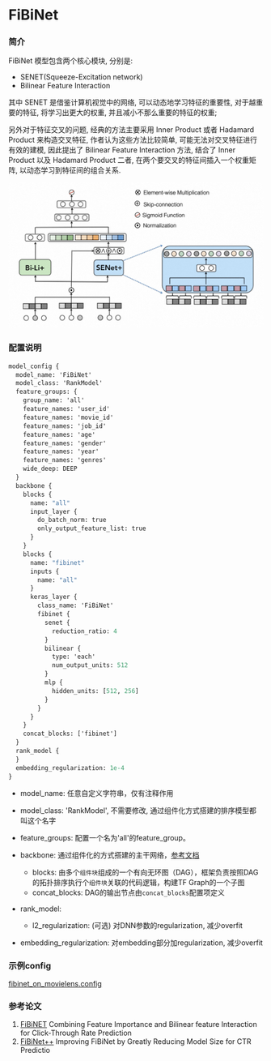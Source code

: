 # FiBiNet

### 简介

FiBiNet 模型包含两个核心模块, 分别是:

- SENET(Squeeze-Excitation network)
- Bilinear Feature Interaction

其中 SENET 是借鉴计算机视觉中的网络, 可以动态地学习特征的重要性, 对于越重要的特征, 将学习出更大的权重, 并且减小不那么重要的特征的权重;

另外对于特征交叉的问题, 经典的方法主要采用 Inner Product 或者 Hadamard Product 来构造交叉特征, 作者认为这些方法比较简单,
可能无法对交叉特征进行有效的建模, 因此提出了 Bilinear Feature Interaction 方法, 结合了 Inner Product 以及 Hadamard Product 二者,
在两个要交叉的特征间插入一个权重矩阵, 以动态学习到特征间的组合关系.

![FiBiNet](../../images/models/fibinet.jpg)

### 配置说明

```protobuf
model_config {
  model_name: 'FiBiNet'
  model_class: 'RankModel'
  feature_groups: {
    group_name: 'all'
    feature_names: 'user_id'
    feature_names: 'movie_id'
    feature_names: 'job_id'
    feature_names: 'age'
    feature_names: 'gender'
    feature_names: 'year'
    feature_names: 'genres'
    wide_deep: DEEP
  }
  backbone {
    blocks {
      name: "all"
      input_layer {
        do_batch_norm: true
        only_output_feature_list: true
      }
    }
    blocks {
      name: "fibinet"
      inputs {
        name: "all"
      }
      keras_layer {
        class_name: 'FiBiNet'
        fibinet {
          senet {
            reduction_ratio: 4
          }
          bilinear {
            type: 'each'
            num_output_units: 512
          }
          mlp {
            hidden_units: [512, 256]
          }
        }
      }
    }
    concat_blocks: ['fibinet']
  }
  rank_model {
  }
  embedding_regularization: 1e-4
}
```

- model_name: 任意自定义字符串，仅有注释作用

- model_class: 'RankModel', 不需要修改, 通过组件化方式搭建的排序模型都叫这个名字

- feature_groups: 配置一个名为'all'的feature_group。

- backbone: 通过组件化的方式搭建的主干网络，[参考文档](../component/backbone.md)

  - blocks: 由多个`组件块`组成的一个有向无环图（DAG），框架负责按照DAG的拓扑排序执行个`组件块`关联的代码逻辑，构建TF Graph的一个子图
  - concat_blocks: DAG的输出节点由`concat_blocks`配置项定义

- rank_model:

  - l2_regularization: (可选) 对DNN参数的regularization, 减少overfit

- embedding_regularization: 对embedding部分加regularization, 减少overfit

### 示例config

[fibinet_on_movielens.config](https://github.com/alibaba/EasyRec/tree/master/examples/configs/fibinet_on_movielens.config)

### 参考论文

1. [FiBiNET](https://arxiv.org/pdf/1905.09433.pdf)
   Combining Feature Importance and Bilinear feature Interaction for Click-Through Rate Prediction
1. [FiBiNet++](https://arxiv.org/pdf/2209.05016.pdf)
   Improving FiBiNet by Greatly Reducing Model Size for CTR Predictio
